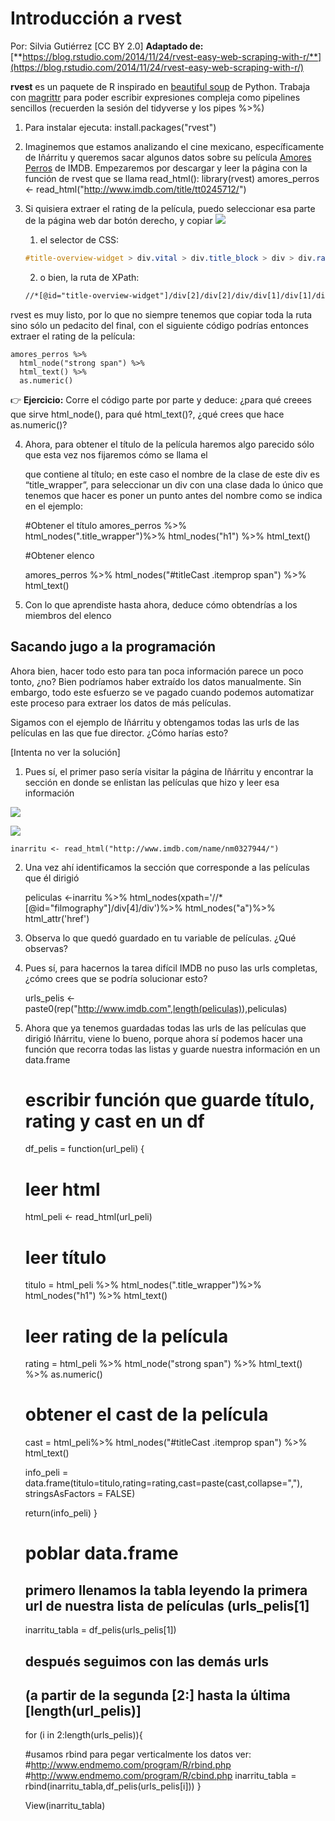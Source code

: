 # Introducción a rvest
Por: Silvia Gutiérrez [CC BY 2.0]
**Adaptado de:** [**https://blog.rstudio.com/2014/11/24/rvest-easy-web-scraping-with-r/**](https://blog.rstudio.com/2014/11/24/rvest-easy-web-scraping-with-r/)

**rvest** es un paquete de R inspirado en [beautiful soup](http://www.crummy.com/software/BeautifulSoup/) de Python.
Trabaja con [magrittr](https://github.com/smbache/magrittr) para poder escribir expresiones compleja como pipelines sencillos (recuerden la sesión del tidyverse y los pipes  %>%)


1. Para instalar ejecuta:
    install.packages("rvest")


2. Imaginemos que estamos analizando el cine mexicano, específicamente de Iñárritu y queremos sacar algunos datos sobre su película [Amores Perros](http://www.imdb.com/title/tt0245712/?ref_=nv_sr_1) de IMDB. Empezaremos por descargar y leer la página con la función de rvest que se llama read_html():
    library(rvest)
    amores_perros <- read_html("http://www.imdb.com/title/tt0245712/")


3. Si quisiera extraer el rating de la película, puedo seleccionar esa parte de la página web dar botón derecho, y copiar 
![](https://d2mxuefqeaa7sj.cloudfront.net/s_61CA4BF4009AF57DB891FEA6BAF5E1B30AD0B41746A9C81D2D7B35C727BB74E4_1510811655483_Screenshot+from+2017-11-15+235210.png)

    1. el selector de CSS: 
    ```css
    #title-overview-widget > div.vital > div.title_block > div > div.ratings_wrapper > div.imdbRating > div.ratingValue > strong > span
    ```
    2. o bien, la ruta de XPath: 
      ```xml
    //*[@id="title-overview-widget"]/div[2]/div[2]/div/div[1]/div[1]/div[1]/strong/span
    ```

rvest es muy listo, por lo que no siempre tenemos que copiar toda la ruta sino sólo un pedacito del final, con el siguiente código podrías entonces extraer el rating de la película:





    amores_perros %>%
      html_node("strong span") %>%
      html_text() %>%
      as.numeric()

👉 **Ejercicio:** Corre el código parte por parte y deduce: ¿para qué creees que sirve html_node(), para qué html_text()?, ¿qué crees que hace as.numeric()?


4. Ahora, para obtener el título de la película haremos algo parecido sólo que esta vez nos fijaremos cómo se llama el <div> que contiene al título; en este caso el nombre de la clase de este div es “title_wrapper”, para seleccionar un div con una clase dada lo único que tenemos que hacer es poner un punto antes del nombre como se indica en el ejemplo:


    #Obtener el título
    amores_perros %>%
      html_nodes(".title_wrapper")%>%
      html_nodes("h1") %>%
      html_text()
      
    #Obtener elenco
    
    amores_perros %>%
        html_nodes("#titleCast .itemprop span") %>%
        html_text()



5. Con lo que aprendiste hasta ahora, deduce cómo obtendrías a los miembros del elenco


## Sacando jugo a la programación

Ahora bien, hacer todo esto para tan poca información parece un poco tonto, ¿no? Bien podríamos haber extraído los datos manualmente.
Sin embargo, todo este esfuerzo se ve pagado cuando podemos automatizar este proceso para extraer los datos de más películas.

Sigamos con el ejemplo de Iñárritu y obtengamos todas las urls de las películas en las que fue director. ¿Cómo harías esto?

[Intenta no ver la solución]



1. Pues sí, el primer paso sería visitar la página de Iñárritu y encontrar la sección en donde se enlistan las películas que hizo y leer esa información


![](https://d2mxuefqeaa7sj.cloudfront.net/s_61CA4BF4009AF57DB891FEA6BAF5E1B30AD0B41746A9C81D2D7B35C727BB74E4_1511446746092_image.png)

![](https://d2mxuefqeaa7sj.cloudfront.net/s_61CA4BF4009AF57DB891FEA6BAF5E1B30AD0B41746A9C81D2D7B35C727BB74E4_1511446708746_image.png)



    inarritu <- read_html("http://www.imdb.com/name/nm0327944/")


2. Una vez ahí identificamos la sección que corresponde a las películas que él dirigió


    peliculas <-inarritu  %>%
      html_nodes(xpath='//*[@id="filmography"]/div[4]/div')%>%
      html_nodes("a")%>% 
      html_attr('href')


3. Observa lo que quedó guardado en tu variable de películas. ¿Qué observas?






4. Pues sí, para hacernos la tarea difícil IMDB no puso las urls completas, ¿cómo crees que se podría solucionar esto?


    urls_pelis <- paste0(rep("http://www.imdb.com",length(peliculas)),peliculas)




5. Ahora que ya tenemos guardadas todas las urls de las películas que dirigió Iñárritu, viene lo bueno, porque ahora sí podemos hacer una función que recorra todas las listas y guarde nuestra información en un data.frame


    
    # escribir función que guarde título, rating y cast en un df
    df_pelis = function(url_peli)
    {
      # leer html 
      html_peli <- read_html(url_peli)
      
      # leer título
      titulo = html_peli %>%
        html_nodes(".title_wrapper")%>%
        html_nodes("h1") %>%
        html_text()
      
      # leer rating de la película
      rating = html_peli %>%
        html_node("strong span") %>%
        html_text() %>%
        as.numeric()
      
      # obtener el cast de la película
      cast = html_peli%>%
        html_nodes("#titleCast .itemprop span") %>%
        html_text()
      
      info_peli = data.frame(titulo=titulo,rating=rating,cast=paste(cast,collapse=","),
                             stringsAsFactors = FALSE)
      
      return(info_peli)
    }
    
    # poblar data.frame
    
    ## primero llenamos la tabla leyendo la primera url de nuestra lista de películas (urls_pelis[1]
    inarritu_tabla = df_pelis(urls_pelis[1])
    
    ## después seguimos con las demás urls 
    ## (a partir de la segunda [2:] hasta la última [length(url_pelis)]
    for (i in 2:length(urls_pelis)){
    
    #usamos rbind para pegar verticalmente los datos ver:
    #http://www.endmemo.com/program/R/rbind.php
    #http://www.endmemo.com/program/R/cbind.php
      inarritu_tabla = rbind(inarritu_tabla,df_pelis(urls_pelis[i]))
    }
    
    
    View(inarritu_tabla)




